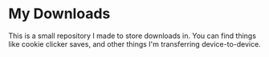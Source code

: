 # My Downloads

This is a small repository I made to store downloads in. You can find things like cookie clicker saves, and other things I'm transferring device-to-device.
